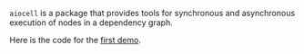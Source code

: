 `aiocell` is a package that provides tools for synchronous and asynchronous
execution of nodes in a dependency graph.

Here is the code for the [first demo](src/aiocells/demo_1.py).
